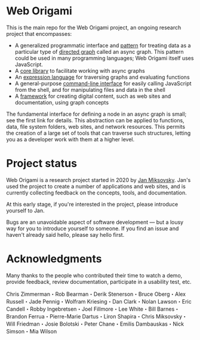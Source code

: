# Web Origami

This is the main repo for the Web Origami project, an ongoing research project that encompasses:

- A generalized programmatic interface and [pattern](https://weborigami.org/pattern/) for treating data as a particular type of [directed graph](<https://en.wikipedia.org/wiki/Graph_(discrete_mathematics)#Directed_graph>) called an async graph. This pattern could be used in many programming languages; Web Origami itself uses JavaScript.
- A [core library](https://weborigami.org/async-tree/) to facilitate working with async graphs
- An [expression language](https://weborigami.org/language/) for traversing graphs and evaluating functions
- A general-purpose [command-line interface](https://weborigami.org/cli/) for easily calling JavaScript from the shell, and for manipulating files and data in the shell
- A [framework](https://weborigami.org/framework/) for creating digital content, such as web sites and documentation, using graph concepts

The fundamental interface for defining a node in an async graph is small; see the first link for details. This abstraction can be applied to functions, data, file system folders, web sites, and network resources. This permits the creation of a large set of tools that can traverse such structures, letting you as a developer work with them at a higher level.

# Project status

Web Origami is a research project started in 2020 by [Jan Miksovsky](https://jan.miksovsky.com/). Jan's used the project to create a number of applications and web sites, and is currently collecting feedback on the concepts, tools, and documentation.

At this early stage, if you're interested in the project, please introduce yourself to Jan.

Bugs are an unavoidable aspect of software development — but a lousy way for you to introduce yourself to someone. If you find an issue and haven't already said hello, please say hello first.

# Acknowledgments

Many thanks to the people who contributed their time to watch a demo, provide feedback, review documentation, participate in a usability test, etc.

Chris Zimmerman・Rob Bearman・Derik Stenerson・Bruce Oberg・Alex Russell・Jade Pennig・Wolfram Kriesing・Dan Clark・Nolan Lawson・Eric Candell・Robby Ingebretsen・Joel Fillmore・Lee White・Bill Barnes・Brandon Ferrua・Pierre-Marie Dartus・Liron Shapira・Chris Miksovsky・Will Friedman・Josie Bolotski・Peter Chane・Emilis Dambauskas・Nick Simson・Mia Wilson
